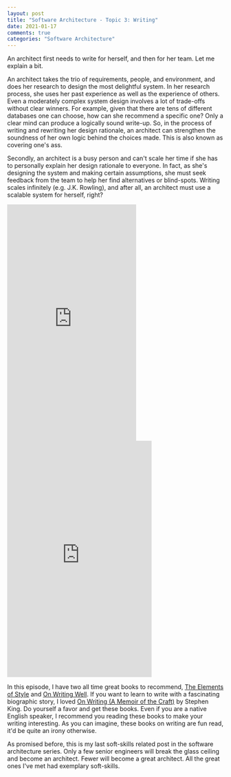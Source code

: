 ```yaml
---
layout: post
title: "Software Architecture - Topic 3: Writing"
date: 2021-01-17
comments: true
categories: "Software Architecture"
---
```

An architect first needs to write for herself, and then for her team. Let me explain a bit.

An architect takes the trio of requirements, people, and environment, and does her research to design the most delightful system. In her research process, she uses her past experience as well as the experience of others. Even a moderately complex system design involves a lot of trade-offs without clear winners. For example, given that there are tens of different databases one can choose, how can she recommend a specific one? Only a clear mind can produce a logically sound write-up. So, in the process of writing and rewriting her design rationale, an architect can strengthen the soundness of her own logic behind the choices made. This is also known as covering one's ass.

Secondly, an architect is a busy person and can't scale her time if she has to personally explain her design rationale to everyone. In fact, as she's designing the system and making certain assumptions, she must seek feedback from the team to help her find alternatives or blind-spots. Writing scales infinitely (e.g. J.K. Rowling), and after all, an architect must use a scalable system for herself, right?

<iframe type="text/html" widdatth="336" height="550" frameborder="0" allowfullscreen style="max-width:100%" src="https://read.amazon.ca/kp/card?asin=B07NPN5HTP&preview=inline&linkCode=kpe&ref_=cm_sw_r_kb_dp_TRBbGbF1JZ1FB" ></iframe>

<iframe type="text/html" width="336" height="550" frameborder="0" allowfullscreen style="max-width:100%" src="https://read.amazon.ca/kp/card?asin=B0090RVGW0&preview=inline&linkCode=kpe&ref_=cm_sw_r_kb_dp_cGBbGb41JPT2Z" ></iframe>


In this episode, I have two all time great books to recommend, [The Elements of Style](https://www.amazon.com/Elements-Style-William-Strunk-Jr/dp/194564401X) and [On Writing Well](https://www.amazon.com/Writing-Well-Classic-Guide-Nonfiction/dp/0060891548/ref=sr_1_1?crid=2CX22WLYQMRQ4&dchild=1&keywords=on+writing+well&qid=1610987519&s=books&sprefix=on+writing+%2Cstripbooks-intl-ship%2C194&sr=1-1). If you want to learn to write with a fascinating biographic story, I loved [On Writing (A Memoir of the Craft)](https://www.amazon.com/Writing-Memoir-Craft-Stephen-King/dp/1982159375/ref=pd_sbs_4?pd_rd_w=c3cVk&pf_rd_p=3ec6a47e-bf65-49f8-80f7-0d7c7c7ce2ca&pf_rd_r=4C1CJMPXT72EZ2Z0ZXAB&pd_rd_r=8c477446-3402-4789-8332-0b508abb7812&pd_rd_wg=TmVYV&pd_rd_i=1982159375&psc=1) by Stephen King. Do yourself a favor and get these books. Even if you are a native English speaker, I recommend you reading these books to make your writing interesting. As you can imagine, these books on writing are fun read, it'd be quite an irony otherwise.

As promised before, this is my last soft-skills related post in the software architecture series. Only a few senior engineers will break the glass ceiling and become an architect. Fewer will become a great architect. All the great ones I've met had exemplary soft-skills.
